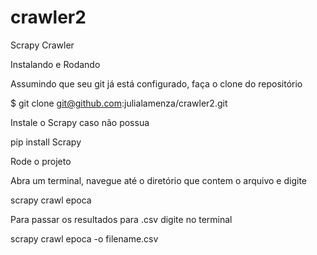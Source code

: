# crawler2
Scrapy Crawler


Instalando e Rodando

Assumindo que seu git já está configurado, faça o clone do repositório

$ git clone git@github.com:julialamenza/crawler2.git

Instale o Scrapy caso não possua

pip install Scrapy
 
 
Rode o projeto

Abra um terminal, navegue até o diretório que contem o arquivo e digite

scrapy crawl epoca

Para passar os resultados para .csv digite no terminal

 scrapy crawl epoca -o filename.csv

